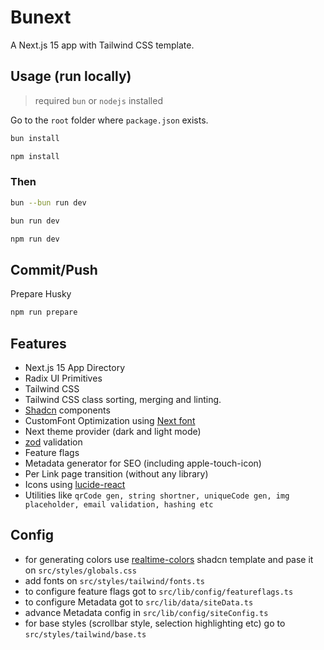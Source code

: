 # Bunext

A Next.js 15 app with Tailwind CSS template.

## Usage (run locally)

> required `bun` or `nodejs` installed

Go to the `root` folder where `package.json` exists.

```bash
bun install
```

```bash
npm install
```

### Then

```bash
bun --bun run dev
```

```bash
bun run dev
```

```bash
npm run dev
```

## Commit/Push

Prepare Husky

```bash
npm run prepare
```

## Features

- Next.js 15 App Directory
- Radix UI Primitives
- Tailwind CSS
- Tailwind CSS class sorting, merging and linting.
- [Shadcn](https://ui.shadcn.com/) components
- CustomFont Optimization using [Next font](https://nextjs.org/docs/pages/building-your-application/optimizing/fonts)
- Next theme provider (dark and light mode)
- [zod](https://zod.dev/) validation
- Feature flags
- Metadata generator for SEO (including apple-touch-icon)
- Per Link page transition (without any library)
- Icons using [lucide-react](https://lucide.dev/)
- Utilities like `qrCode gen, string shortner, uniqueCode gen, img placeholder, email validation, hashing etc`

## Config

- for generating colors use [realtime-colors](https://www.realtimecolors.com/) shadcn template and pase it on `src/styles/globals.css`
- add fonts on `src/styles/tailwind/fonts.ts`
- to configure feature flags got to `src/lib/config/featureflags.ts`
- to configure Metadata got to `src/lib/data/siteData.ts`
- advance Metadata config in `src/lib/config/siteConfig.ts`
- for base styles (scrollbar style, selection highlighting etc) go to `src/styles/tailwind/base.ts`

<!-- ### [Conventions](./CONVENTION.md) -->

<!-- ## License
Licensed under the [MIT license](./LICENSE). -->
